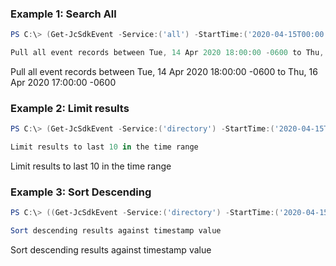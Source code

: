 ### Example 1: Search All

```powershell
PS C:\> (Get-JcSdkEvent -Service:('all') -StartTime:('2020-04-15T00:00:00Z') -EndTime:('2020-04-16T23:00:00Z')).ToJsonString()| ConvertFrom-Json

Pull all event records between Tue, 14 Apr 2020 18:00:00 -0600 to Thu, 16 Apr 2020 17:00:00 -0600
```

Pull all event records between Tue, 14 Apr 2020 18:00:00 -0600 to Thu, 16 Apr 2020 17:00:00 -0600

### Example 2: Limit results

```powershell
PS C:\> (Get-JcSdkEvent -Service:('directory') -StartTime:('2020-04-15T00:00:00Z') -Limit:('10') -EndTime:('2020-04-16T23:00:00Z')).ToJsonString()| ConvertFrom-Json

Limit results to last 10 in the time range
```

Limit results to last 10 in the time range

### Example 3: Sort Descending

```powershell
PS C:\> ((Get-JcSdkEvent -Service:('directory') -StartTime:('2020-04-15T00:00:00Z') -Sort:("DESC") -EndTime:('2020-04-16T23:00:00Z')).ToJsonString()| ConvertFrom-Json

Sort descending results against timestamp value
```

Sort descending results against timestamp value